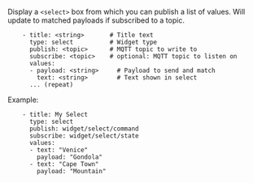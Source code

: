 Display a `<select>` box from which you can publish a list of values. Will update to matched payloads if subscribed to a topic.
```
    - title: <string>       # Title text
      type: select          # Widget type
      publish: <topic>      # MQTT topic to write to
      subscribe: <topic>    # optional: MQTT topic to listen on
      values:
      - payload: <string>     # Payload to send and match
        text: <string>        # Text shown in select
      ... (repeat)
```

Example:
```
    - title: My Select
      type: select
      publish: widget/select/command
      subscribe: widget/select/state
      values:
      - text: "Venice"
        payload: "Gondola"
      - text: "Cape Town"
        payload: "Mountain"
```

